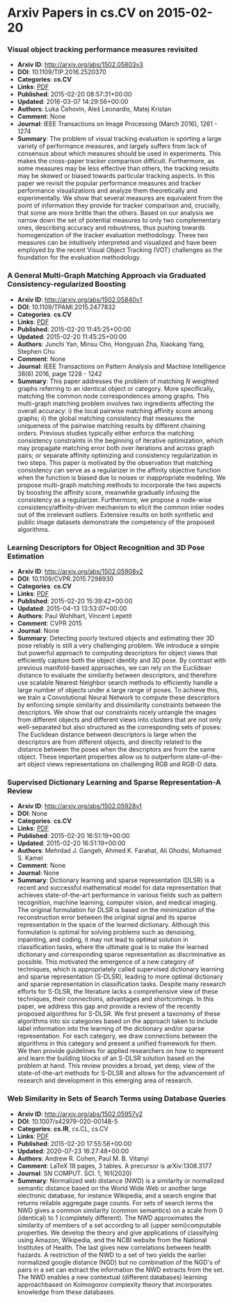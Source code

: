 # Arxiv Papers in cs.CV on 2015-02-20
### Visual object tracking performance measures revisited
- **Arxiv ID**: http://arxiv.org/abs/1502.05803v3
- **DOI**: 10.1109/TIP.2016.2520370
- **Categories**: **cs.CV**
- **Links**: [PDF](http://arxiv.org/pdf/1502.05803v3)
- **Published**: 2015-02-20 08:57:31+00:00
- **Updated**: 2016-03-07 14:29:56+00:00
- **Authors**: Luka Čehovin, Aleš Leonardis, Matej Kristan
- **Comment**: None
- **Journal**: IEEE Transactions on Image Processing (March 2016), 1261 - 1274
- **Summary**: The problem of visual tracking evaluation is sporting a large variety of performance measures, and largely suffers from lack of consensus about which measures should be used in experiments. This makes the cross-paper tracker comparison difficult. Furthermore, as some measures may be less effective than others, the tracking results may be skewed or biased towards particular tracking aspects. In this paper we revisit the popular performance measures and tracker performance visualizations and analyze them theoretically and experimentally. We show that several measures are equivalent from the point of information they provide for tracker comparison and, crucially, that some are more brittle than the others. Based on our analysis we narrow down the set of potential measures to only two complementary ones, describing accuracy and robustness, thus pushing towards homogenization of the tracker evaluation methodology. These two measures can be intuitively interpreted and visualized and have been employed by the recent Visual Object Tracking (VOT) challenges as the foundation for the evaluation methodology.



### A General Multi-Graph Matching Approach via Graduated Consistency-regularized Boosting
- **Arxiv ID**: http://arxiv.org/abs/1502.05840v1
- **DOI**: 10.1109/TPAMI.2015.2477832
- **Categories**: **cs.CV**
- **Links**: [PDF](http://arxiv.org/pdf/1502.05840v1)
- **Published**: 2015-02-20 11:45:25+00:00
- **Updated**: 2015-02-20 11:45:25+00:00
- **Authors**: Junchi Yan, Minsu Cho, Hongyuan Zha, Xiaokang Yang, Stephen Chu
- **Comment**: None
- **Journal**: IEEE Transactions on Pattern Analysis and Machine Intelligence
  38(6) 2016, page 1228 - 1242
- **Summary**: This paper addresses the problem of matching $N$ weighted graphs referring to an identical object or category. More specifically, matching the common node correspondences among graphs. This multi-graph matching problem involves two ingredients affecting the overall accuracy: i) the local pairwise matching affinity score among graphs; ii) the global matching consistency that measures the uniqueness of the pairwise matching results by different chaining orders. Previous studies typically either enforce the matching consistency constraints in the beginning of iterative optimization, which may propagate matching error both over iterations and across graph pairs; or separate affinity optimizing and consistency regularization in two steps. This paper is motivated by the observation that matching consistency can serve as a regularizer in the affinity objective function when the function is biased due to noises or inappropriate modeling. We propose multi-graph matching methods to incorporate the two aspects by boosting the affinity score, meanwhile gradually infusing the consistency as a regularizer. Furthermore, we propose a node-wise consistency/affinity-driven mechanism to elicit the common inlier nodes out of the irrelevant outliers. Extensive results on both synthetic and public image datasets demonstrate the competency of the proposed algorithms.



### Learning Descriptors for Object Recognition and 3D Pose Estimation
- **Arxiv ID**: http://arxiv.org/abs/1502.05908v2
- **DOI**: 10.1109/CVPR.2015.7298930
- **Categories**: **cs.CV**
- **Links**: [PDF](http://arxiv.org/pdf/1502.05908v2)
- **Published**: 2015-02-20 15:39:42+00:00
- **Updated**: 2015-04-13 13:53:07+00:00
- **Authors**: Paul Wohlhart, Vincent Lepetit
- **Comment**: CVPR 2015
- **Journal**: None
- **Summary**: Detecting poorly textured objects and estimating their 3D pose reliably is still a very challenging problem. We introduce a simple but powerful approach to computing descriptors for object views that efficiently capture both the object identity and 3D pose. By contrast with previous manifold-based approaches, we can rely on the Euclidean distance to evaluate the similarity between descriptors, and therefore use scalable Nearest Neighbor search methods to efficiently handle a large number of objects under a large range of poses. To achieve this, we train a Convolutional Neural Network to compute these descriptors by enforcing simple similarity and dissimilarity constraints between the descriptors. We show that our constraints nicely untangle the images from different objects and different views into clusters that are not only well-separated but also structured as the corresponding sets of poses: The Euclidean distance between descriptors is large when the descriptors are from different objects, and directly related to the distance between the poses when the descriptors are from the same object. These important properties allow us to outperform state-of-the-art object views representations on challenging RGB and RGB-D data.



### Supervised Dictionary Learning and Sparse Representation-A Review
- **Arxiv ID**: http://arxiv.org/abs/1502.05928v1
- **DOI**: None
- **Categories**: **cs.CV**
- **Links**: [PDF](http://arxiv.org/pdf/1502.05928v1)
- **Published**: 2015-02-20 16:51:19+00:00
- **Updated**: 2015-02-20 16:51:19+00:00
- **Authors**: Mehrdad J. Gangeh, Ahmed K. Farahat, Ali Ghodsi, Mohamed S. Kamel
- **Comment**: None
- **Journal**: None
- **Summary**: Dictionary learning and sparse representation (DLSR) is a recent and successful mathematical model for data representation that achieves state-of-the-art performance in various fields such as pattern recognition, machine learning, computer vision, and medical imaging. The original formulation for DLSR is based on the minimization of the reconstruction error between the original signal and its sparse representation in the space of the learned dictionary. Although this formulation is optimal for solving problems such as denoising, inpainting, and coding, it may not lead to optimal solution in classification tasks, where the ultimate goal is to make the learned dictionary and corresponding sparse representation as discriminative as possible. This motivated the emergence of a new category of techniques, which is appropriately called supervised dictionary learning and sparse representation (S-DLSR), leading to more optimal dictionary and sparse representation in classification tasks. Despite many research efforts for S-DLSR, the literature lacks a comprehensive view of these techniques, their connections, advantages and shortcomings. In this paper, we address this gap and provide a review of the recently proposed algorithms for S-DLSR. We first present a taxonomy of these algorithms into six categories based on the approach taken to include label information into the learning of the dictionary and/or sparse representation. For each category, we draw connections between the algorithms in this category and present a unified framework for them. We then provide guidelines for applied researchers on how to represent and learn the building blocks of an S-DLSR solution based on the problem at hand. This review provides a broad, yet deep, view of the state-of-the-art methods for S-DLSR and allows for the advancement of research and development in this emerging area of research.



### Web Similarity in Sets of Search Terms using Database Queries
- **Arxiv ID**: http://arxiv.org/abs/1502.05957v2
- **DOI**: 10.1007/s42979-020-00148-5
- **Categories**: **cs.IR**, cs.CL, cs.CV
- **Links**: [PDF](http://arxiv.org/pdf/1502.05957v2)
- **Published**: 2015-02-20 17:55:58+00:00
- **Updated**: 2020-07-23 16:27:48+00:00
- **Authors**: Andrew R. Cohen, Paul M. B. Vitanyi
- **Comment**: LaTeX 18 pages, 3 tables. A precursor is arXiv:1308.3177
- **Journal**: SN COMPUT. SCI. 1, 161(2020)
- **Summary**: Normalized web distance (NWD) is a similarity or normalized semantic distance based on the World Wide Web or another large electronic database, for instance Wikipedia, and a search engine that returns reliable aggregate page counts. For sets of search terms the NWD gives a common similarity (common semantics) on a scale from 0 (identical) to 1 (completely different). The NWD approximates the similarity of members of a set according to all (upper semi)computable properties. We develop the theory and give applications of classifying using Amazon, Wikipedia, and the NCBI website from the National Institutes of Health. The last gives new correlations between health hazards. A restriction of the NWD to a set of two yields the earlier normalized google distance (NGD) but no combination of the NGD's of pairs in a set can extract the information the NWD extracts from the set. The NWD enables a new contextual (different databases) learning approachbased on Kolmogorov complexity theory that incorporates knowledge from these databases.



